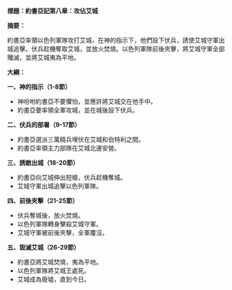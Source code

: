 **標題：約書亞記第八章：攻佔艾城**

**摘要：**

約書亞率領以色列軍隊攻打艾城，在神的指示下，他們設下伏兵，誘使艾城守軍出城追擊。伏兵趁機奪取艾城，並放火焚燒。以色列軍隊前後夾擊，將艾城守軍全部殲滅，並將艾城夷為平地。

**大綱：**

**一、神的指示（1-8節）**
* 神吩咐約書亞不要懼怕，並應許將艾城交在他手中。
* 約書亞要率領全軍攻城，並在城後設下伏兵。

**二、伏兵的部署（9-17節）**
* 約書亞選派三萬精兵埋伏在艾城和伯特利之間。
* 約書亞率領主力部隊在艾城北邊安營。

**三、誘敵出城（18-20節）**
* 約書亞向艾城伸出短槍，伏兵趁機奪城。
* 艾城守軍出城追擊以色列軍隊。

**四、前後夾擊（21-25節）**
* 伏兵奪城後，放火焚燒。
* 以色列軍隊轉身擊殺艾城守軍。
* 艾城守軍被前後夾擊，全軍覆沒。

**五、毀滅艾城（26-29節）**
* 約書亞將艾城焚燒，夷為平地。
* 以色列軍隊將艾城王處死。
* 艾城成為廢墟，直到今日。